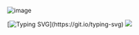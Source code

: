 
![image](https://github.com/user-attachments/assets/f287d161-308e-4069-9d1b-ad1704781555)

[![Typing SVG](https://readme-typing-svg.demolab.com?font=franklin+gothic&duration=3555&pause=10&color=F7AC1D&background=263D5F00&center=true&width=435&lines=YOU+WON'T+LIVE+TO+SEE+THE+NEXT+DAY.)](https://git.io/typing-svg) ![](https://komarev.com/ghpvc/?username=marikinonlein4&label=SLEEPWALKERS&color=e5a141&style=for-the-badge&abbreviated=true)
